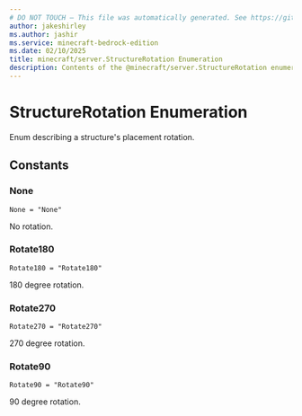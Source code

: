 ```yaml
---
# DO NOT TOUCH — This file was automatically generated. See https://github.com/mojang/minecraftapidocsgenerator to modify descriptions, examples, etc.
author: jakeshirley
ms.author: jashir
ms.service: minecraft-bedrock-edition
ms.date: 02/10/2025
title: minecraft/server.StructureRotation Enumeration
description: Contents of the @minecraft/server.StructureRotation enumeration.
---
```

# StructureRotation Enumeration

Enum describing a structure's placement rotation.

## Constants
### **None**
`None = "None"`

No rotation.
### **Rotate180**
`Rotate180 = "Rotate180"`

180 degree rotation.
### **Rotate270**
`Rotate270 = "Rotate270"`

270 degree rotation.
### **Rotate90**
`Rotate90 = "Rotate90"`

90 degree rotation.
